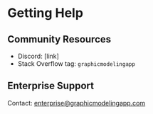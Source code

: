 # Getting Help

## Community Resources
- Discord: [link]
- Stack Overflow tag: `graphicmodelingapp`

## Enterprise Support
Contact: enterprise@graphicmodelingapp.com
